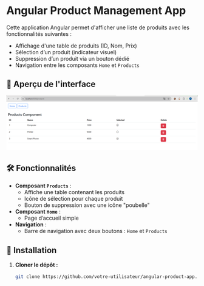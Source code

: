 # Angular Product Management App

Cette application Angular permet d'afficher une liste de produits avec les fonctionnalités suivantes :

- Affichage d'une table de produits (ID, Nom, Prix)
- Sélection d’un produit (indicateur visuel)
- Suppression d’un produit via un bouton dédié
- Navigation entre les composants `Home` et `Products`

## 📸 Aperçu de l'interface

![Product Component](./screenshots/pro.png) <!-- Remplacer le chemin par le bon chemin vers l’image -->

## 🛠️ Fonctionnalités

- **Composant `Products`** :
  - Affiche une table contenant les produits
  - Icône de sélection pour chaque produit
  - Bouton de suppression avec une icône "poubelle"
- **Composant `Home`** :
  - Page d’accueil simple
- **Navigation** :
  - Barre de navigation avec deux boutons : `Home` et `Products`

## 🚀 Installation

1. **Cloner le dépôt :**
   ```bash
   git clone https://github.com/votre-utilisateur/angular-product-app.git

